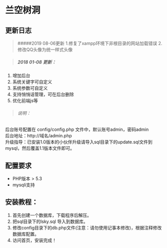 # 兰空树洞

## 更新日志


>#####2019 08-06更新
1.修复了xampp环境下非根目录的网站加载错误
2.修改QQ头像为统一样式头像

> ##### 2018 01-08 更新：
1. 增加后台
2. 系统关键字可自定义
3. 系统参数可自定义
4. 支持悄悄话管理，可在后台删除
5. 优化前端js等

> ###### 说明：
后台账号配置在 config/config.php 文件中，默认账号admin，密码admin<br>
后台地址：http://域名/admin.php<br>
升级指导：已安装1.0版本的小伙伴升级请导入sql目录下的update.sql文件到mysql，然后覆盖1.1版本文件即可。<br>

## 配置要求
- PHP版本 > 5.3
- mysqli支持

## 安装教程：
1. 首先创建一个数据库，下载程序后解压。
2. 把sql目录下的lsky.sql 导入到数据库。
3. 修改config目录下的db.php文件(注意：请勿使用记事本修改)，根据注释修改数据库配置。
4. 访问首页，安装完成！
